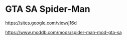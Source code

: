 # GTA SA Spider-Man 
https://sites.google.com/view/j16d

https://www.moddb.com/mods/spider-man-mod-gta-sa
